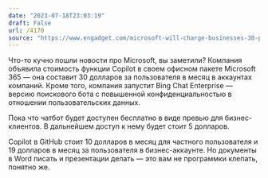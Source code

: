 ```yaml
---
date: "2023-07-18T23:03:19"
draft: False
url: /4170
source: "https://www.engadget.com/microsoft-will-charge-businesses-30-per-user-for-its-365-ai-copilot-153042654.html"
---
```


Что-то кучно пошли новости про Microsoft, вы заметили?
Компания объявила стоимость функции Copilot в своем офисном пакете Microsoft 365 — она составит 30 долларов за пользователя в месяц в аккаунтах компаний. Кроме того, компания запустит Bing Chat Enterprise — версию поискового бота с повышенной конфиденциальностью в отношении пользовательских данных.

Пока что чатбот будет доступен бесплатно в виде превью для бизнес-клиентов. В дальнейшем доступ к нему будет стоит 5 долларов.

Copilot в GitHub стоит 10 долларов в месяц для частного пользователя и 19 долларов в месяц за пользователя в бизнес-аккаунте. Но документы в Word писать и презентации делать — это вам не программки клепать, понятно же.
